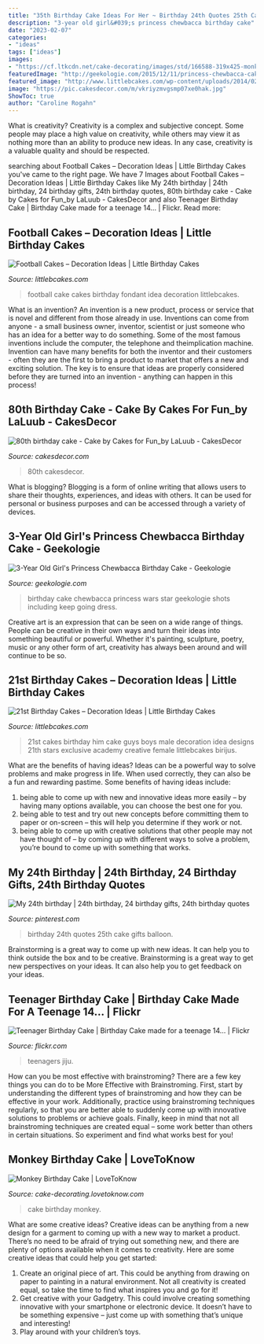 ```yaml
---
title: "35th Birthday Cake Ideas For Her ~ Birthday 24th Quotes 25th Cake Gifts Balloon"
description: "3-year old girl&#039;s princess chewbacca birthday cake"
date: "2023-02-07"
categories:
- "ideas"
tags: ["ideas"]
images:
- "https://cf.ltkcdn.net/cake-decorating/images/std/166588-319x425-monkeyfacecake.jpg"
featuredImage: "http://geekologie.com/2015/12/11/princess-chewbacca-cake-2.jpg"
featured_image: "http://www.littlebcakes.com/wp-content/uploads/2014/02/21st-Birthday-Cakes-Ideas-1024x768.jpg"
image: "https://pic.cakesdecor.com/m/vkriyzmvgsmp07xe0hak.jpg"
ShowToc: true
author: "Caroline Rogahn"
---
```



What is creativity?
Creativity is a complex and subjective concept. Some people may place a high value on creativity, while others may view it as nothing more than an ability to produce new ideas. In any case, creativity is a valuable quality and should be respected.

	

		
searching about Football Cakes – Decoration Ideas | Little Birthday Cakes you've came to the right page. We have 7 Images about Football Cakes – Decoration Ideas | Little Birthday Cakes like My 24th birthday | 24th birthday, 24 birthday gifts, 24th birthday quotes, 80th birthday cake - Cake by Cakes for Fun_by LaLuub - CakesDecor and also Teenager Birthday Cake | Birthday Cake made for a teenage 14… | Flickr. Read more:
		
    
## Football Cakes – Decoration Ideas | Little Birthday Cakes

<img loading=lazy src="http://www.littlebcakes.com/wp-content/uploads/2013/08/Football-Fondant-Cake.jpg" onerror="this.onerror=null;this.src='https://tse3.mm.bing.net/th?id=OIP.8uIIazxR-tHsmFki6782XwHaJ4&amp;pid=15.1';" alt="Football Cakes – Decoration Ideas | Little Birthday Cakes">

_Source: littlebcakes.com_

>football cake cakes birthday fondant idea decoration littlebcakes. 

	

What is an invention?
An invention is a new product, process or service that is novel and different from those already in use. Inventions can come from anyone - a small business owner, inventor, scientist or just someone who has an idea for a better way to do something. Some of the most famous inventions include the computer, the telephone and theimplication machine. 
Invention can have many benefits for both the inventor and their customers - often they are the first to bring a product to market that offers a new and exciting solution. The key is to ensure that ideas are properly considered before they are turned into an invention - anything can happen in this process!

    
## 80th Birthday Cake - Cake By Cakes For Fun_by LaLuub - CakesDecor

<img loading=lazy src="https://pic.cakesdecor.com/m/vkriyzmvgsmp07xe0hak.jpg" onerror="this.onerror=null;this.src='https://tse3.mm.bing.net/th?id=OIP.LkSeaa0ZqvyS2S_Urh0urwHaLH&amp;pid=15.1';" alt="80th birthday cake - Cake by Cakes for Fun_by LaLuub - CakesDecor">

_Source: cakesdecor.com_

>80th cakesdecor. 

	

What is blogging?
Blogging is a form of online writing that allows users to share their thoughts, experiences, and ideas with others. It can be used for personal or business purposes and can be accessed through a variety of devices.

    
## 3-Year Old Girl&#039;s Princess Chewbacca Birthday Cake - Geekologie

<img loading=lazy src="http://geekologie.com/2015/12/11/princess-chewbacca-cake-2.jpg" onerror="this.onerror=null;this.src='https://tse1.mm.bing.net/th?id=OIP.Ar4_ZBq49PrsLHBonFxwXAHaKW&amp;pid=15.1';" alt="3-Year Old Girl&#039;s Princess Chewbacca Birthday Cake - Geekologie">

_Source: geekologie.com_

>birthday cake chewbacca princess wars star geekologie shots including keep going dress. 

	

Creative art is an expression that can be seen on a wide range of things. People can be creative in their own ways and turn their ideas into something beautiful or powerful. Whether it's painting, sculpture, poetry, music or any other form of art, creativity has always been around and will continue to be so.

    
## 21st Birthday Cakes – Decoration Ideas | Little Birthday Cakes

<img loading=lazy src="http://www.littlebcakes.com/wp-content/uploads/2014/02/21st-Birthday-Cakes-Ideas-1024x768.jpg" onerror="this.onerror=null;this.src='https://tse3.mm.bing.net/th?id=OIP.HsSGV4GfjytRJmGV4J7c_QHaFj&amp;pid=15.1';" alt="21st Birthday Cakes – Decoration Ideas | Little Birthday Cakes">

_Source: littlebcakes.com_

>21st cakes birthday him cake guys boys male decoration idea designs 21th stars exclusive academy creative female littlebcakes birijus. 

	

What are the benefits of having ideas?
Ideas can be a powerful way to solve problems and make progress in life. When used correctly, they can also be a fun and rewarding pastime. Some benefits of having ideas include: 
1) being able to come up with new and innovative ideas more easily – by having many options available, you can choose the best one for you. 
2) being able to test and try out new concepts before committing them to paper or on-screen – this will help you determine if they work or not. 
3) being able to come up with creative solutions that other people may not have thought of – by coming up with different ways to solve a problem, you’re bound to come up with something that works.

    
## My 24th Birthday | 24th Birthday, 24 Birthday Gifts, 24th Birthday Quotes

<img loading=lazy src="https://i.pinimg.com/736x/f4/be/df/f4bedf8517249efb53e3b796ddeabf68.jpg" onerror="this.onerror=null;this.src='https://tse4.mm.bing.net/th?id=OIP.0v22-mgUH9YE2lnrChWEowHaJ4&amp;pid=15.1';" alt="My 24th birthday | 24th birthday, 24 birthday gifts, 24th birthday quotes">

_Source: pinterest.com_

>birthday 24th quotes 25th cake gifts balloon. 

	

Brainstorming is a great way to come up with new ideas. It can help you to think outside the box and to be creative. Brainstorming is a great way to get new perspectives on your ideas. It can also help you to get feedback on your ideas.

    
## Teenager Birthday Cake | Birthday Cake Made For A Teenage 14… | Flickr

<img loading=lazy src="https://c1.staticflickr.com/7/6025/6009223671_46e3022bdd_b.jpg" onerror="this.onerror=null;this.src='https://tse1.mm.bing.net/th?id=OIP.UpQ3HpeLXU_yf8rMxx1ktAHaNK&amp;pid=15.1';" alt="Teenager Birthday Cake | Birthday Cake made for a teenage 14… | Flickr">

_Source: flickr.com_

>teenagers jiju. 

	

How can you be most effective with brainstroming?
There are a few key things you can do to be More Effective with Brainstroming. First, start by understanding the different types of brainstroming and how they can be effective in your work. Additionally, practice using brainstroming techniques regularly, so that you are better able to suddenly come up with innovative solutions to problems or achieve goals. Finally, keep in mind that not all brainstroming techniques are created equal – some work better than others in certain situations. So experiment and find what works best for you!

    
## Monkey Birthday Cake | LoveToKnow

<img loading=lazy src="https://cf.ltkcdn.net/cake-decorating/images/std/166588-319x425-monkeyfacecake.jpg" onerror="this.onerror=null;this.src='https://tse1.mm.bing.net/th?id=OIP.YkWmTFkd0Xzqs_vD9FZlDAHaJ3&amp;pid=15.1';" alt="Monkey Birthday Cake | LoveToKnow">

_Source: cake-decorating.lovetoknow.com_

>cake birthday monkey. 

	

What are some creative ideas?
Creative ideas can be anything from a new design for a garment to coming up with a new way to market a product. There’s no need to be afraid of trying out something new, and there are plenty of options available when it comes to creativity. Here are some creative ideas that could help you get started: 
1. Create an original piece of art. This could be anything from drawing on paper to painting in a natural environment. Not all creativity is created equal, so take the time to find what inspires you and go for it! 
2. Get creative with your Gadgetry. This could involve creating something innovative with your smartphone or electronic device. It doesn’t have to be something expensive – just come up with something that’s unique and interesting! 
3. Play around with your children’s toys.

